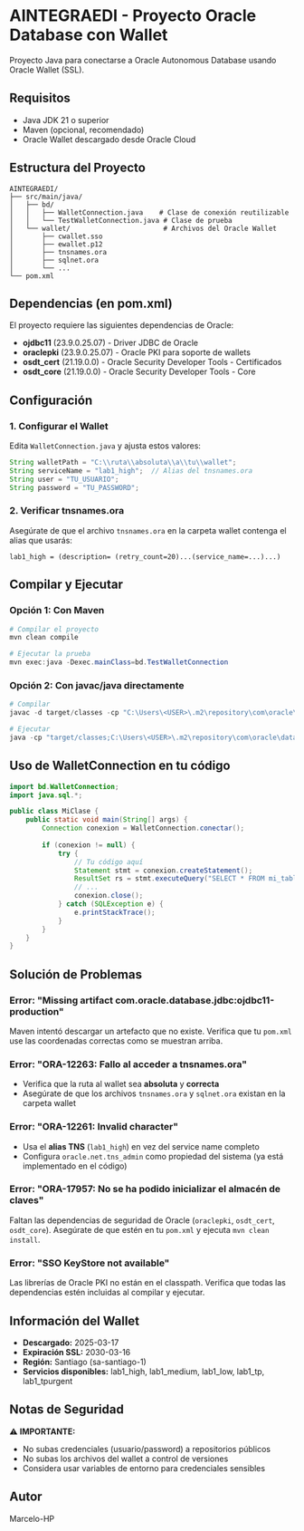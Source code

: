 # AINTEGRAEDI - Proyecto Oracle Database con Wallet

Proyecto Java para conectarse a Oracle Autonomous Database usando Oracle Wallet (SSL).

## Requisitos

- Java JDK 21 o superior
- Maven (opcional, recomendado)
- Oracle Wallet descargado desde Oracle Cloud

## Estructura del Proyecto

```
AINTEGRAEDI/
├── src/main/java/
│   ├── bd/
│   │   ├── WalletConnection.java    # Clase de conexión reutilizable
│   │   └── TestWalletConnection.java # Clase de prueba
│   └── wallet/                       # Archivos del Oracle Wallet
│       ├── cwallet.sso
│       ├── ewallet.p12
│       ├── tnsnames.ora
│       ├── sqlnet.ora
│       └── ...
└── pom.xml
```

## Dependencias (en pom.xml)

El proyecto requiere las siguientes dependencias de Oracle:

- **ojdbc11** (23.9.0.25.07) - Driver JDBC de Oracle
- **oraclepki** (23.9.0.25.07) - Oracle PKI para soporte de wallets
- **osdt_cert** (21.19.0.0) - Oracle Security Developer Tools - Certificados
- **osdt_core** (21.19.0.0) - Oracle Security Developer Tools - Core

## Configuración

### 1. Configurar el Wallet

Edita `WalletConnection.java` y ajusta estos valores:

```java
String walletPath = "C:\\ruta\\absoluta\\a\\tu\\wallet";
String serviceName = "lab1_high";  // Alias del tnsnames.ora
String user = "TU_USUARIO";
String password = "TU_PASSWORD";
```

### 2. Verificar tnsnames.ora

Asegúrate de que el archivo `tnsnames.ora` en la carpeta wallet contenga el alias que usarás:

```
lab1_high = (description= (retry_count=20)...(service_name=...)...)
```

## Compilar y Ejecutar

### Opción 1: Con Maven

```powershell
# Compilar el proyecto
mvn clean compile

# Ejecutar la prueba
mvn exec:java -Dexec.mainClass=bd.TestWalletConnection
```

### Opción 2: Con javac/java directamente

```powershell
# Compilar
javac -d target/classes -cp "C:\Users\<USER>\.m2\repository\com\oracle\database\jdbc\ojdbc11\23.9.0.25.07\ojdbc11-23.9.0.25.07.jar;C:\Users\<USER>\.m2\repository\com\oracle\database\security\oraclepki\23.9.0.25.07\oraclepki-23.9.0.25.07.jar;C:\Users\<USER>\.m2\repository\com\oracle\database\security\osdt_cert\21.19.0.0\osdt_cert-21.19.0.0.jar;C:\Users\<USER>\.m2\repository\com\oracle\database\security\osdt_core\21.19.0.0\osdt_core-21.19.0.0.jar" src/main/java/bd/WalletConnection.java src/main/java/bd/TestWalletConnection.java

# Ejecutar
java -cp "target/classes;C:\Users\<USER>\.m2\repository\com\oracle\database\jdbc\ojdbc11\23.9.0.25.07\ojdbc11-23.9.0.25.07.jar;C:\Users\<USER>\.m2\repository\com\oracle\database\security\oraclepki\23.9.0.25.07\oraclepki-23.9.0.25.07.jar;C:\Users\<USER>\.m2\repository\com\oracle\database\security\osdt_cert\21.19.0.0\osdt_cert-21.19.0.0.jar;C:\Users\<USER>\.m2\repository\com\oracle\database\security\osdt_core\21.19.0.0\osdt_core-21.19.0.0.jar" bd.TestWalletConnection
```

## Uso de WalletConnection en tu código

```java
import bd.WalletConnection;
import java.sql.*;

public class MiClase {
    public static void main(String[] args) {
        Connection conexion = WalletConnection.conectar();
        
        if (conexion != null) {
            try {
                // Tu código aquí
                Statement stmt = conexion.createStatement();
                ResultSet rs = stmt.executeQuery("SELECT * FROM mi_tabla");
                // ...
                conexion.close();
            } catch (SQLException e) {
                e.printStackTrace();
            }
        }
    }
}
```

## Solución de Problemas

### Error: "Missing artifact com.oracle.database.jdbc:ojdbc11-production"

Maven intentó descargar un artefacto que no existe. Verifica que tu `pom.xml` use las coordenadas correctas como se muestran arriba.

### Error: "ORA-12263: Fallo al acceder a tnsnames.ora"

- Verifica que la ruta al wallet sea **absoluta** y **correcta**
- Asegúrate de que los archivos `tnsnames.ora` y `sqlnet.ora` existan en la carpeta wallet

### Error: "ORA-12261: Invalid character"

- Usa el **alias TNS** (`lab1_high`) en vez del service name completo
- Configura `oracle.net.tns_admin` como propiedad del sistema (ya está implementado en el código)

### Error: "ORA-17957: No se ha podido inicializar el almacén de claves"

Faltan las dependencias de seguridad de Oracle (`oraclepki`, `osdt_cert`, `osdt_core`). Asegúrate de que estén en tu `pom.xml` y ejecuta `mvn clean install`.

### Error: "SSO KeyStore not available"

Las librerías de Oracle PKI no están en el classpath. Verifica que todas las dependencias estén incluidas al compilar y ejecutar.

## Información del Wallet

- **Descargado:** 2025-03-17
- **Expiración SSL:** 2030-03-16
- **Región:** Santiago (sa-santiago-1)
- **Servicios disponibles:** lab1_high, lab1_medium, lab1_low, lab1_tp, lab1_tpurgent

## Notas de Seguridad

⚠️ **IMPORTANTE:** 
- No subas credenciales (usuario/password) a repositorios públicos
- No subas los archivos del wallet a control de versiones
- Considera usar variables de entorno para credenciales sensibles

## Autor

Marcelo-HP
